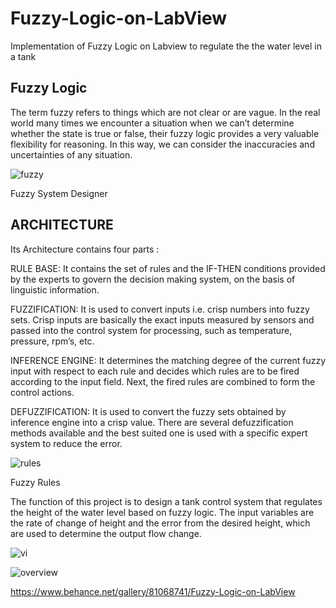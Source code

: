 # Fuzzy-Logic-on-LabView
Implementation of Fuzzy Logic on Labview to regulate the the water level in a tank

## Fuzzy Logic 
The term fuzzy refers to things which are not clear or are vague. In the real world many times we encounter a situation when we can’t determine whether the state is true or false, their fuzzy logic provides a very valuable flexibility for reasoning. In this way, we can consider the inaccuracies and uncertainties of any situation.

![fuzzy](https://user-images.githubusercontent.com/38221793/58820261-660b1580-8632-11e9-80f7-341a276bc2b0.PNG)

Fuzzy System Designer

## ARCHITECTURE
Its Architecture contains four parts :


RULE BASE: It contains the set of rules and the IF-THEN conditions provided by the experts to govern the decision making system, on the basis of linguistic information.

FUZZIFICATION: It is used to convert inputs i.e. crisp numbers into fuzzy sets. Crisp inputs are basically the exact inputs measured by sensors and passed into the control system for processing, such as temperature, pressure, rpm’s, etc.

INFERENCE ENGINE: It determines the matching degree of the current fuzzy input with respect to each rule and decides which rules are to be fired according to the input field. Next, the fired rules are combined to form the control actions.

DEFUZZIFICATION: It is used to convert the fuzzy sets obtained by inference engine into a crisp value. There are several defuzzification methods available and the best suited one is used with a specific expert system to reduce the error.

![rules](https://user-images.githubusercontent.com/38221793/58820259-65727f00-8632-11e9-991f-82871905ea79.PNG)

Fuzzy Rules

The function of this project is to design a tank control system that regulates the height of the water level based on fuzzy logic. 
The input variables are the rate of change of height and the error from the desired height,
which are used to determine the output flow change.

![vi](https://user-images.githubusercontent.com/38221793/58820260-65727f00-8632-11e9-90a3-855a5cbb1bdb.PNG)

![overview](https://user-images.githubusercontent.com/38221793/58820263-660b1580-8632-11e9-8d39-5414f2fda785.JPG)

https://www.behance.net/gallery/81068741/Fuzzy-Logic-on-LabView


